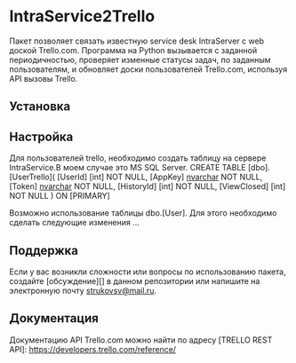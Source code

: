 # IntraService2Trello
Пакет позволяет связать известную service desk IntraServer с web доской Trello.com. Программа на Python вызывается с заданной периодичностью, проверяет изменные статусы задач, по заданным пользователям, и обновляет доски пользователей Trello.com, используя API вызовы Trello. 
## Установка


## Настройка

Для пользователей trello, необходимо создать таблицу на сервере IntraService.В моем случае это MS SQL Server.
	CREATE TABLE [dbo].[UserTrello](
		[UserId] [int] NOT NULL,
		[AppKey] [nvarchar](100) NOT NULL,
		[Token] [nvarchar](100) NOT NULL,
		[HistoryId] [int] NOT NULL,
		[ViewClosed] [int] NOT NULL
	) ON [PRIMARY]

Возможно использование таблицы dbo.[User]. Для этого необходимо сделать следующие изменения ...



## Поддержка 

Если у вас возникли сложности или вопросы по использованию пакета, создайте 
[обсуждение][] в данном репозитории или напишите на электронную почту 
<strukovsv@mail.ru>.

## Документация

Документацию API Trello.com можно найти по адресу [TRELLO REST API]: https://developers.trello.com/reference/
